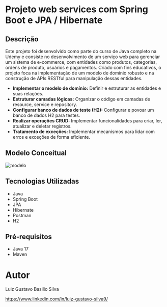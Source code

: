# Projeto web services com Spring Boot e JPA / Hibernate

## Descrição
Este projeto foi desenvolvido como parte do curso de Java completo na Udemy e consiste no desenvolvimento de um serviço web para gerenciar um sistema de e-commerce, com entidades como produtos, categorias, ordens de produto, usuários e pagamentos. Criado com fins educativos, o projeto foca na implementação de um modelo de domínio robusto e na construção de APIs RESTful para manipulação dessas entidades.
+ __Implementar o modelo de domínio:__ Definir e estruturar as entidades e suas relações.
+ __Estruturar camadas lógicas:__ Organizar o código em camadas de resource, service e repository.
+ __Configurar banco de dados de teste (H2):__ Configurar e povoar um banco de dados H2 para testes.
+ __Realizar operações CRUD:__ Implementar funcionalidades para criar, ler, atualizar e deletar registros.
+ __Tratamento de exceções:__ Implementar mecanismos para lidar com erros e exceções de forma eficiente.


## Modelo Conceitual 

![modelo](https://github.com/user-attachments/assets/0ae3cd17-1974-41b2-a5b8-f3de0f0a2b7d)



## Tecnologias Utilizadas
- Java
- Spring Boot
- JPA
- Hibernate
- Postman
- H2
  

## Pré-requisitos
- Java 17
- Maven

# Autor 

Luiz Gustavo Basilio Silva

https://www.linkedin.com/in/luiz-gustavo-silva9/


